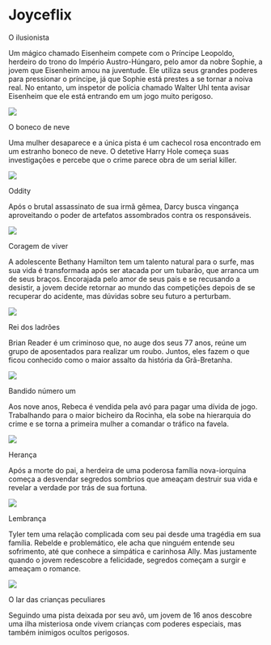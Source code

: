# Joyceflix

O ilusionista 

Um mágico chamado Eisenheim compete com o Príncipe Leopoldo, herdeiro do trono do Império Austro-Húngaro, pelo amor da nobre Sophie, a jovem que Eisenheim amou na juventude. Ele utiliza seus grandes poderes para pressionar o príncipe, já que Sophie está prestes a se tornar a noiva real. No entanto, um inspetor de polícia chamado Walter Uhl tenta avisar Eisenheim que ele está entrando em um jogo muito perigoso.

![](https://media1.tenor.com/m/QGB6uRwyCd8AAAAC/magic-smile.gif)

O boneco de neve 

Uma mulher desaparece e a única pista é um cachecol rosa encontrado em um estranho boneco de neve. O detetive Harry Hole começa suas investigações e percebe que o crime parece obra de um serial killer.

![](https://media1.tenor.com/m/Y5Ygg-Hc7wUAAAAd/hug.gif)

Oddity

Após o brutal assassinato de sua irmã gêmea, Darcy busca vingança aproveitando o poder de artefatos assombrados contra os responsáveis.

![](https://media1.tenor.com/m/LaLCP1S7r5AAAAAd/cyriak-something.gif)

Coragem de viver 

A adolescente Bethany Hamilton tem um talento natural para o surfe, mas sua vida é transformada após ser atacada por um tubarão, que arranca um de seus braços. Encorajada pelo amor de seus pais e se recusando a desistir, a jovem decide retornar ao mundo das competições depois de se recuperar do acidente, mas dúvidas sobre seu futuro a perturbam.

![](https://tenor.com/pt-BR/view/surfing-caroline-marks-red-bull-red-bull-tv-surf-gif-21741277)

Rei dos ladrões 

Brian Reader é um criminoso que, no auge dos seus 77 anos, reúne um grupo de aposentados para realizar um roubo. Juntos, eles fazem o que ficou conhecido como o maior assalto da história da Grã-Bretanha.

![](https://media1.tenor.com/m/Lm0sS0T7nrwAAAAd/atm-jackpot-atm-thief.gif) 

Bandido número um

Aos nove anos, Rebeca é vendida pela avó para pagar uma dívida de jogo. Trabalhando para o maior bicheiro da Rocinha, ela sobe na hierarquia do crime e se torna a primeira mulher a comandar o tráfico na favela.

![](https://media1.tenor.com/m/jPnJocsASfMAAAAC/grandma-smiling.gif) 

Herança 

Após a morte do pai, a herdeira de uma poderosa família nova-iorquina começa a desvendar segredos sombrios que ameaçam destruir sua vida e revelar a verdade por trás de sua fortuna.

![](https://media1.tenor.com/m/KNuhGMychmkAAAAd/the-simpsons-dramatization.gif)

Lembrança 

Tyler tem uma relação complicada com seu pai desde uma tragédia em sua família. Rebelde e problemático, ele acha que ninguém entende seu sofrimento, até que conhece a simpática e carinhosa Ally. Mas justamente quando o jovem redescobre a felicidade, segredos começam a surgir e ameaçam o romance.

![](https://media1.tenor.com/m/8M7FVvbMFGQAAAAd/memories-reminiscing.gif)

O lar das crianças peculiares 

Seguindo uma pista deixada por seu avô, um jovem de 16 anos descobre uma ilha misteriosa onde vivem crianças com poderes especiais, mas também inimigos ocultos perigosos.

![]() 



